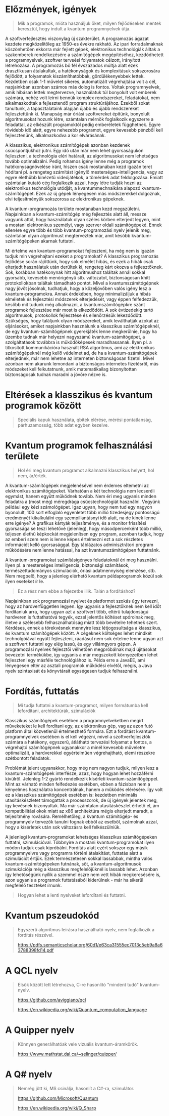 # Előzmények, igények
> Mik a programok, mióta használjuk őket, milyen fejlődéseken mentek keresztül, hogy indult a kvantum programnyelvek útja.

A szoftverfejlesztés viszonylag új szakterület. A programozás ágazat kezdete megközelítőleg az 1950-es évekre rakható. Az ipari forradalmaknak köszönhetően ekkorra már fejlett gépek, elektronikus technológiák álltak a szakemberek rendelkezésére a számítógépek megépítéséhez, kezdődhetett a programnyelvek, szoftver terveési folyamatok célzott, irányított létrehozása. A programozás bő fél évszázados múltja alatt ezek drasztikusan átalakultak, a hatékonyságok és komplexitásuk sokszorosára fejlődött, a folyamatok kiszámíthatóbbak, gördülékenyebbek lettek. Kezdetben csak 1-1 művelet sikeres, automatizált végrehajtása volt a cél, napjainkban azonban számos más dolog is fontos. Voltak programnyelvek, amik hibásan lettek megtervezve, használatuk túl bonyolult volt emberek számára, nehéz volt leírni bennük komplex rendszereket, feladatokat, nem alkalmazkodtak a fejlesztendő program struktúrájához. Ezekből sokat tanultunk, a tapasztalataink alapján újabb és újabb rendszereket fejlesztettünk ki. Manapság már óriási szoftvereket építünk, bonyolult algoritmusokat hozunk létre, számtalan mérnök foglalkozik egyszerre a feladattal, az elkészült programoktól pedig emberéletek függhetnek. Egyre rövidebb idő alatt, egyre nehezebb programot, egyre kevesebb pénzből kell fejlesztenünk, alkalmazkodva a kor elvárásának.

A klasszikus, elektronikus számítógépek azonban kezdenek csúcspontjukhoz jutni. Egy idő után már nem lehet gyorsaságukon fejleszteni, a technológia eléri határait, az algoritmusokat nem lehetséges tovább optimalizálni. Pedig rohamos igény lenne még a programok hatékonyságnövelése iránt, hiszen csak mostanában kezd igazán teret hódítani pl. a rengeteg számítást igénylő mesterséges-intelligencia, vagy az egyre élethűbb kinézetű videójátékok, a tömérdek adat feldolgozása. Emiatt számtalan kutató cég foglalkozik azzal, hogy létre tudják hozni az elektronikus technológia utódját, a kvantummechnaikára alapozó kvantum-számítógépet. Ezek az új gépek lényegesen más módszerekkel dolgoznak, elvi teljesítményük sokszorosa az elektronikus gépeknek.

A kvantum-programozás területe mostanában kezd megszületni. Napjainkban a kvantum-számítógép még fejlesztés alatt áll, messze vagyunk attól, hogy használatuk olyan széles körben elterjedt legyen, mint a mostani elektronikus személyi, vagy szerver oldali számítógépeké. Ennek ellenére egyre több és több kvantum-programozási nyelv jelenik meg, számtalan olyan algoritmust megterveztek már, amit később kvantum-számítógépeken akarnak futtatni.

Mi értelme van kvantum-programokat fejleszteni, ha még nem is igazán tudjuk min végrehajtani ezeket a programokat? A klasszikus programozás fejlődése során rájöttünk, hogy sok elmélet hibás, és ezek a hibák csak elterjedt használatuk után derültek ki, rengeteg kárt okozva a fejlesztőknek. Sok, korábban hatékonynak hitt algoritmushoz találtak annál sokkal gyorsabb, kevesebb menórigényű stb. változatot, biztonságosan khitt protokollokban találtak támadható pontot. Mivel a kvantumszámítógépnek nagy jövőt jósolnak, tudhatjuk, hogy a közeljövőben valós igény lesz a kvantum-programokra. Annak érdekében, hogy minimalizáljuk a hibás elméletek és fejlesztési módszerek elterjedését, vagy éppen felfedezzük, később mit tudunk még alkalmazni, a kvantumszámítógépkre szánt programok fejlesztése már most is elkezdődött. A sok évtizedekig tartó algoritmusok, protokollok fejlesztése és ellenőrzésük lekezdődött. Szükséges, hogy találjunk olyan módszereket, amik leválthatják azokat az eljárásokat, amiket napjainkban használunk a klasszikus számítógépeknél, de egy kvantum-számítógépnek gyerekjáték lenne megkerülnie, hogy ha üzembe tudnak már helyezni nagyszámú kvantum-számítógépet, a szolgáltatások továbbra is működőképesek maradhassanak. Ilyen pl. a titkosított kommunikációra használt RSA algoritmus, ami az elektronikus számítógépeknél még kellő védelmet ad, de ha a kvantum-számítógépek elterjednek, már nem lehetne az interneten biztonságosan fizetni. Mivel azonban nem akarunk lemondani a biztonságos internetes fizetésről, más módszeket kell felkutatnunk, amik matematikailag bizonyítottan biztonságosak tudnak maradni a jövőre nézve is.

# Eltérések a klasszikus és kvantum programok között
> Speciális kapuk használata, qbitek elérése, mérési pontatlanság, párhuzamosság, több adat egyben kezelve.

# Kvantum programok felhasználási területe
> Hol éri meg kvantum programot alkalmazni klasszikus helyett, hol nem, ár/érték.

A kvantum-számítógépek megjelenésével nem érdemes eltemetni az elektronikus számítógépeket. Várhatóan a két technológia nem lecseréli egymást, hanem együtt működnek tovább. Nem éri meg ugyanis minden feladatra a (most még) méregdrága csúcstechnológiát használni. Vegyünk például egy kézi számológépet. Igaz ugyan, hogy nem tud egy nagyon byonolult, 100 sort elfoglaló egyenletet több millió tizedesjegy pontosságú eredményét kikalkulálni egy szempillantásnyi idő alatt, na de kinek lenne erre igénye? A grafikus kártyák teljesítménye, és a monitor frissítési gyorsasága se teszi lehetővé (jelenleg), hogy másodpercenként több millió, teljesen élethű képkockát megjelenítsen egy program, azonban tudjuk, hogy az emberi szem nem is lenne képes értelmezni ezt a sok részletes információt kellő gyorsasággal. Egy táblázatos adminisztrátori program működésére nem lenne hatással, ha azt kvantumszámítógépen futtatnánk.

A kvantum-programokat számításigényes feladatoknál éri meg használni. Ilyen pl. a mesterséges intelligencia, biztonsági számítások, természettudományos szimulációk, óriási adatmennyiség elemzése, stb. Nem megpelő, hogy a jelenleg elérhető kvantum példaprogramok közül sok ilyen eseteket ír le.

> Ez a rész nem ebbe a fejezetbe illik. Talán a fordításhoz?

Napjainkban sok programozási nyelvet és platformot szokás úgy tervezni, hogy az hardverfüggetlen legyen. Így ugyanis a fejlesztőknek nem kell időt fordítaniuk arra, hogy ugyan azt a szoftvert több, eltérű tulajdonságú hardveren is futtathatóvá tegyék, ezzel jelentős költéset spórolnak meg, illetve a szélesebb felhasználhatóság miatt több bevételre tehetnek szert. Kérdéses, ennek a törekvésnek mennyire lesz létjogosultsága a klasszikus, és kvantum számítógépek között. A cégeknek költséges lehet mindkét technolgóiával együtt fejleszteni, ráadásul nem sok értelme lenne ugyan azt a szoftvert futtatni egy elég lassú, és egy villámgyors gépen. A programozási nyelvek fejlesztői vélhetően megpróbálnak majd újításokat bevezetni termékükbe, így ugyanis a már megszokott környezetben lehet fejleszteni egy másféle technológiához is. Példa erre a JavaEE, ami lényegesen eltér az asztali programok működési elvétől, mégis, a Java nyelv szintaxisát és könyvtárait egységesen tudjuk felhasználni.

# Fordítás, futtatás
> Mi tudja futtatni a kvantum-programot, milyen formátumba kell lefordítani, architektúrák, szimulációk

Klasszikus számítógépek esetében a programnyelveketben megírt műveketeket le kell fordítani egy, az elektronikus gép, vag az azon futó platform által közvetlenül értelmezhető formára. Ezt a fordítást kvantum-programnyelvek esetében is el kell végezni, mivel a szoftverfejlesztők számára a hatékony, egyszerű, átlátható tervezési folyamat a fontos, a végrehajtó számítógépnek ugyanakkor a minél kevesebb műveletre optimalizált, a hardverekkel egyértelműen végrehajtható, elemi részekre szétbontott feladatok.

Problémát jelent ugyanakkor, hogy még nem nagyon tudjuk, milyen lesz a kvantum-számítógépek interfésze, azaz, hogy hogyan lehet hozzáférni kívülről. Jelenleg 1-2 gyártó rendelkezik kísérleti kvantum-számítógéppel. Mint az várható minden felfedezés esetében, ebben a fázisban nem a kényelmes használatra koncentrálnak, hanem a működés elérésére. Így volt ez a klasszikus számítógépek esetében is: kezdetben minimális utasításkészletet támogattak a processzorok, de új igények jelentek meg, így kevésnek bizonyultak. Ma már számtalan utasításkészlet érhető el, ám kompatibilitási okok miatt az x86 architektúra mégis elterjedt maradt, a teljesítmény rovására. Remélhetőleg, a kvantum számítógép- és programnyelv tervezők tanulni fognak ebből az esetből, számolnak azzal, hogy a kísérletek után sok változásra kell felkészülniük.

A jelenlegi kvantum-programokat lehetséges klasszikus számítógépeken futtatni, szimulációval. Többnyire a mostani kvantum-programokat ilyen módon tudjuk csak kipróbálni. Fordítás alatt ezért sokszor egy másik programnyelvre vagy programra történi átalakítást, futtatás alatt a szimulációt értjük. Ezek természetesen sokkal lassabbak, mintha valós kvantum-számítógépeken futnának, sőt, a kvantum-algoritmusok szimukációja még a klasszikus megfelelőjüknél is lassabb lehet. Azonban így lehetőségünk nyílik a szemmel észre nem vett hibák megkeresésére is, azon ugyanis a programok futtatásából kiderülnek - már ha sikerül megfelelő teszteket írnunk.

> Hogyan lehet a lenti nyelveket lefordítani és futtatni.

# Kvantum pszeudokód
> Egyszerű algoritmus leírásra használható nyelv, nem foglalkozik a fordítás részével.
>
> https://pdfs.semanticscholar.org/60d1/e63ca31555ec7013c5eb9a8a63788398fd14.pdf

# A QCL nyelv
> Elsők között lett létrehozva, C-re hasonlító "mindent tudó" kvantum-nyelv.
>
> https://github.com/aviggiano/qcl
>
> https://en.wikipedia.org/wiki/Quantum_computation_language

# A Quipper nyelv
> Könnyen generálhatóak vele vizuális kvantum-áramkörök.
>
> https://www.mathstat.dal.ca/~selinger/quipper/

# A Q# nyelv
> Nemrég jött ki, MS csinálja, hasonlít a C#-ra, szimulátor.
>
> https://github.com/Microsoft/Quantum
>
> https://en.wikipedia.org/wiki/Q_Sharp
